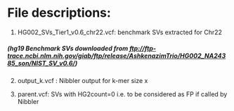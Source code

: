 # File descriptions:

  1. HG002_SVs_Tier1_v0.6_chr22.vcf: benchmark SVs extracted for Chr22
  
  ##### (hg19 Benchmark SVs downloaded from ftp://ftp-trace.ncbi.nlm.nih.gov/giab/ftp/release/AshkenazimTrio/HG002_NA24385_son/NIST_SV_v0.6/)

  2. output_k<x>.vcf : Nibbler output for k-mer size x

  3. parent.vcf: SVs with HG2count=0 i.e. to be considered as FP if called by Nibbler

  
  
